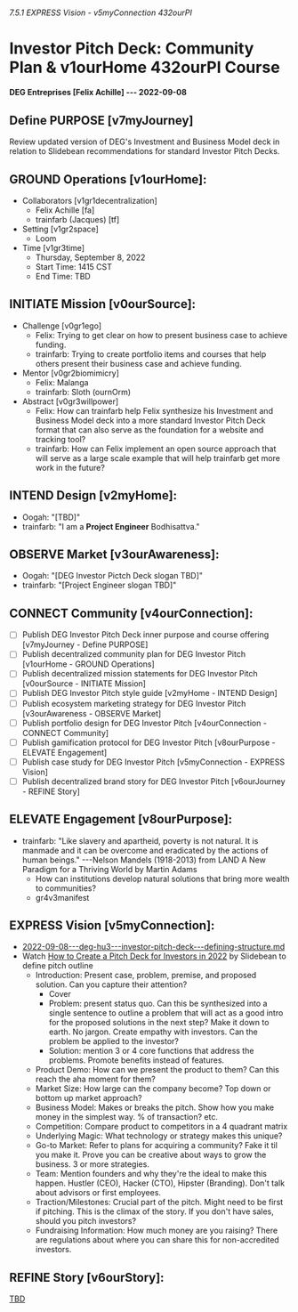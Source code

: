 ###### 7.5.1 EXPRESS Vision - v5myConnection 432ourPI
# Investor Pitch Deck: Community Plan & v1ourHome 432ourPI Course
#### DEG Entreprises [Felix Achille] --- 2022-09-08

## Define PURPOSE [v7myJourney]
Review updated version of DEG's Investment and Business Model deck in relation to Slidebean recommendations for standard Investor Pitch Decks.

## GROUND Operations [v1ourHome]: 
- Collaborators [v1gr1decentralization]
  - Felix Achille [fa]
  - trainfarb (Jacques) [tf]
- Setting [v1gr2space]
  - Loom
- Time [v1gr3time]
  - Thursday, September 8, 2022
  - Start Time: 1415 CST
  - End Time: TBD

## INITIATE Mission [v0ourSource]:
- Challenge [v0gr1ego]
  - Felix: Trying to get clear on how to present business case to achieve funding.
  - trainfarb: Trying to create portfolio items and courses that help others present their business case and achieve funding.
- Mentor [v0gr2biomimicry]
  - Felix: Malanga
  - trainfarb: Sloth (ournOrm)
- Abstract [v0gr3willpower]
  - Felix: How can trainfarb help Felix synthesize his Investment and Business Model deck into a more standard Investor Pitch Deck format that can also serve as the foundation for a website and tracking tool?
  - trainfarb: How can Felix implement an open source approach that will serve as a large scale example that will help trainfarb get more work in the future?

## INTEND Design [v2myHome]:
- Oogah: "[TBD]"
- trainfarb: "I am a **Project Engineer** Bodhisattva."

## OBSERVE Market [v3ourAwareness]:
- Oogah: "[DEG Investor Pictch Deck slogan TBD]"
- trainfarb: "[Project Engineer slogan TBD]"

## CONNECT Community [v4ourConnection]:
- [ ] Publish DEG Investor Pitch Deck inner purpose and course offering [v7myJourney - Define PURPOSE]
- [ ] Publish decentralized community plan for DEG Investor Pitch [v1ourHome - GROUND Operations]
- [ ] Publish decentralized mission statements for DEG Investor Pitch [v0ourSource - INITIATE Mission]
- [ ] Publish DEG Investor Pitch style guide [v2myHome - INTEND Design]
- [ ] Publish ecosystem marketing strategy for DEG Investor Pitch [v3ourAwareness - OBSERVE Market]
- [ ] Publish portfolio design for DEG Investor Pitch [v4ourConnection - CONNECT Community]
- [ ] Publish gamification protocol for DEG Investor Pitch [v8ourPurpose - ELEVATE Engagement]
- [ ] Publish case study for DEG Investor Pitch [v5myConnection - EXPRESS Vision]
- [ ] Publish decentralized brand story for DEG Investor Pitch [v6ourJourney - REFINE Story]

## ELEVATE Engagement [v8ourPurpose]:
- trainfarb: "Like slavery and apartheid, poverty is not natural. It is manmade and it can be overcome and eradicated by the actions of human beings." ---Nelson Mandels (1918-2013) from LAND A New Paradigm for a Thriving World by Martin Adams
  - How can institutions develop natural solutions that bring more wealth to communities?
  - gr4v3manifest

## EXPRESS Vision [v5myConnection]:
- [2022-09-08---deg-hu3---investor-pitch-deck---defining-structure.md]()
- Watch [How to Create a Pitch Deck for Investors in 2022](https://www.youtube.com/watch?v=SB16xgtFmco) by Slidebean to define pitch outline
  - Introduction: Present case, problem, premise, and proposed solution. Can you capture their attention?
    - Cover
    - Problem: present status quo. Can this be synthesized into a single sentence to outline a problem that will act as a good intro for the proposed solutions in the next step? Make it down to earth. No jargon. Create empathy with investors. Can the problem be applied to the investor?
    - Solution: mention 3 or 4 core functions that address the problems. Promote benefits instead of features.
  - Product Demo: How can we present the product to them? Can this reach the aha moment for them?
  - Market Size: How large can the company become? Top down or bottom up market approach?
  - Business Model: Makes or breaks the pitch. Show how you make money in the simplest way. % of transaction? etc.
  - Competition: Compare product to competitors in a 4 quadrant matrix
  - Underlying Magic: What technology or strategy makes this unique?
  - Go-to Market: Refer to plans for acquiring a community? Fake it til you make it. Prove you can be creative about ways to grow the business. 3 or more strategies.
  - Team: Mention founders and why they're the ideal to make this happen. Hustler (CEO), Hacker (CTO), Hipster (Branding). Don't talk about advisors or first employees.
  - Traction/Milestones: Crucial part of the pitch. Might need to be first if pitching. This is the climax of the story. If you don't have sales, should you pitch investors?
  - Fundraising Information: How much money are you raising? There are regulations about where you can share this for non-accredited investors.

## REFINE Story [v6ourStory]:
[TBD]()

